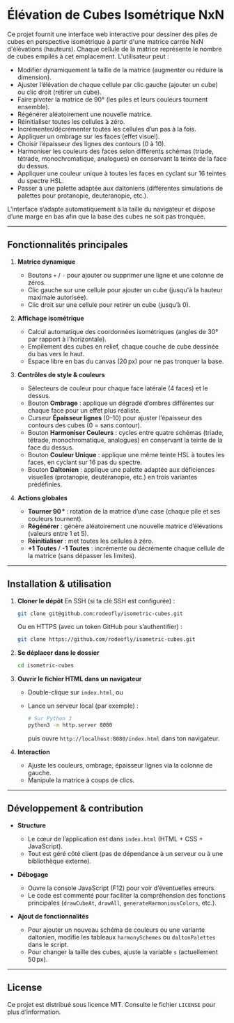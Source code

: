 # Élévation de Cubes Isométrique NxN

Ce projet fournit une interface web interactive pour dessiner des piles de cubes en perspective isométrique à partir d'une matrice carrée NxN d'élévations (hauteurs). Chaque cellule de la matrice représente le nombre de cubes empilés à cet emplacement. L'utilisateur peut :

* Modifier dynamiquement la taille de la matrice (augmenter ou réduire la dimension).
* Ajuster l’élévation de chaque cellule par clic gauche (ajouter un cube) ou clic droit (retirer un cube).
* Faire pivoter la matrice de 90° (les piles et leurs couleurs tournent ensemble).
* Régénérer aléatoirement une nouvelle matrice.
* Réinitialiser toutes les cellules à zéro.
* Incrémenter/décrémenter toutes les cellules d’un pas à la fois.
* Appliquer un ombrage sur les faces (effet visuel).
* Choisir l’épaisseur des lignes des contours (0 à 10).
* Harmoniser les couleurs des faces selon différents schémas (triade, tétrade, monochromatique, analogues) en conservant la teinte de la face du dessus.
* Appliquer une couleur unique à toutes les faces en cyclant sur 16 teintes du spectre HSL.
* Passer à une palette adaptée aux daltoniens (différentes simulations de palettes pour protanopie, deuteranopie, etc.).

L’interface s’adapte automatiquement à la taille du navigateur et dispose d’une marge en bas afin que la base des cubes ne soit pas tronquée.

---

## Fonctionnalités principales

1. **Matrice dynamique**

   * Boutons `+` / `-` pour ajouter ou supprimer une ligne et une colonne de zéros.
   * Clic gauche sur une cellule pour ajouter un cube (jusqu'à la hauteur maximale autorisée).
   * Clic droit sur une cellule pour retirer un cube (jusqu’à 0).

2. **Affichage isométrique**

   * Calcul automatique des coordonnées isométriques (angles de 30° par rapport à l’horizontale).
   * Empilement des cubes en relief, chaque couche de cube dessinée du bas vers le haut.
   * Espace libre en bas du canvas (20 px) pour ne pas tronquer la base.

3. **Contrôles de style & couleurs**

   * Sélecteurs de couleur pour chaque face latérale (4 faces) et le dessus.
   * Bouton **Ombrage** : applique un dégradé d’ombres différentes sur chaque face pour un effet plus réaliste.
   * Curseur **Épaisseur lignes** (0–10) pour ajuster l’épaisseur des contours des cubes (0 = sans contour).
   * Bouton **Harmoniser Couleurs** : cycles entre quatre schémas (triade, tétrade, monochromatique, analogues) en conservant la teinte de la face du dessus.
   * Bouton **Couleur Unique** : applique une même teinte HSL à toutes les faces, en cyclant sur 16 pas du spectre.
   * Bouton **Daltonien** : applique une palette adaptée aux déficiences visuelles (protanopie, deutéranopie, etc.) en trois variantes prédéfinies.

4. **Actions globales**

   * **Tourner 90 °** : rotation de la matrice d’une case (chaque pile et ses couleurs tournent).
   * **Régénérer** : génère aléatoirement une nouvelle matrice d’élévations (valeurs entre 1 et 5).
   * **Réinitialiser** : met toutes les cellules à zéro.
   * **+1 Toutes** / **-1 Toutes** : incrémente ou décrémente chaque cellule de la matrice (sans dépasser les limites).

---

## Installation & utilisation

1. **Cloner le dépôt**
   En SSH (si ta clé SSH est configurée) :

   ```bash
   git clone git@github.com:rodeofly/isometric-cubes.git
   ```

   Ou en HTTPS (avec un token GitHub pour s’authentifier) :

   ```bash
   git clone https://github.com/rodeofly/isometric-cubes.git
   ```

2. **Se déplacer dans le dossier**

   ```bash
   cd isometric-cubes
   ```

3. **Ouvrir le fichier HTML dans un navigateur**

   * Double-clique sur `index.html`, ou
   * Lance un serveur local (par exemple) :

     ```bash
     # Sur Python 3
     python3 -m http.server 8080
     ```

     puis ouvre `http://localhost:8080/index.html` dans ton navigateur.

4. **Interaction**

   * Ajuste les couleurs, ombrage, épaisseur lignes via la colonne de gauche.
   * Manipule la matrice à coups de clics.

---

## Développement & contribution

* **Structure**

  * Le cœur de l’application est dans `index.html` (HTML + CSS + JavaScript).
  * Tout est géré côté client (pas de dépendance à un serveur ou à une bibliothèque externe).

* **Débogage**

  * Ouvre la console JavaScript (F12) pour voir d’éventuelles erreurs.
  * Le code est commenté pour faciliter la compréhension des fonctions principales (`drawCubeAt`, `drawAll`, `generateHarmoniousColors`, etc.).

* **Ajout de fonctionnalités**

  * Pour ajouter un nouveau schéma de couleurs ou une variante daltonien, modifie les tableaux `harmonySchemes` ou `daltonPalettes` dans le script.
  * Pour changer la taille des cubes, ajuste la variable `s` (actuellement 50 px).

---

## License

Ce projet est distribué sous licence MIT. Consulte le fichier `LICENSE` pour plus d’information.
